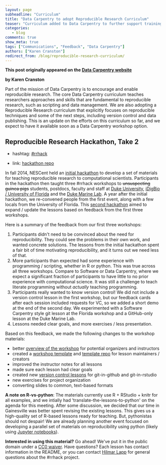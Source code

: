 ```yaml
---
layout: page
subheadline: "Curriculum"
title: "Data Carpentry to adopt Reproducible Research Curriculum"
teaser: "Curriculum added to Data Carpentry to further support training in reproducible research"
categories:
   - blog
comments: true
show_meta: true
tags: ["Communications", "Feedback", "Data Carpentry"]
authors: ["Karen Cranston"]
redirect_from: /blog/reproducible-research-curriculum/
--- 
```


**This post originally appeared on the [Data Carpentry website](https://datacarpentry.org)**

**by Karen Cranston**

Part of the mission of Data Carpentry is to encourage and enable reproducible research. The core Data Carpentry curriculum teaches researchers approaches and skills that are fundamental to reproducible research, such as scripting and data management. We are also adopting a Reproducible Research curriculum that explicitly focuses on reproducible techniques and some of the next steps, including version control and data publishing. This is an update on the efforts on this curriculum so far, and we expect to have it available soon as a Data Carpentry workshop option.  

## Reproducible Research Hackathon, Take 2

  * hashtag: [#rrhack](https://twitter.com/hashtag/rrhack)

  * link: [hackathon repo](https://github.com/Reproducible-Science-Curriculum/Reproducible-Science-Hackathon-Dec-09-2015)

In fall 2014, NESCent held an [initial hackathon] to develop a set of materials for teaching reproducible research to computational scientists. Participants in the hackathon then taught three #rrhack workshops to ~~unsuspecting guinea pigs~~ students, postdocs, faculty and staff at [Duke University], [iDigBio / University of Florida] and the [Duke Marine Lab]. A year after the initial hackathon, we re-convened people from the first event, along with a few locals from the University of Florida. This [second hackathon] aimed to expand / update the lessons based on feedback from the first three workshops.  

Here is a summary of the feedback from our first three workshops:

1. Participants didn't need to be convinced about the need for reproducibility. They could see the problems in their own work, and wanted concrete solutions. The lessons from the initial hackathon spent a fair bit of time motivating reproducibility, and it turns out we need less of that.
2. More participants than expected had some experience with programming / scripting, whether in R or python. This was true across all three workshops. Compare to Software or Data Carpentry, where we expect a significant fraction of participants to have little to no prior experience with computational science. It was still a challenge to teach literate programming without *actually* teaching programming.
3. Participants really wanted to know version control! We did not include a version control lesson in the  first workshop, but our feedback cards after each session included requests for VC, so we added a short demo at the end of the second day. We experimented with a Software Carpentry style git lesson at the Florida workshop and a GitHub-only lesson at the Duke Marine Lab.  
4. Lessons needed clear goals, and more exercises / less presentation.

Based on this feedback, we made the following changes to the workshop materials:

* better [overview of the workshop] for potential organizers and instructors
* created a [workshop template] and [template repo] for lesson maintainers / creators
* improved the instructor notes for all lessons
* made sure each lesson had clear goals
* created new [version control lessons] for git-in-github and git-in-rstudio
* new exercises for project organization
* converting slides to common, text-based formats

**A note on R-vs-python**: The materials currently use R + RStudio + knitr for all examples, and we intially had  'translate-the-lessons-to-python' on the agenda for this meeting. After some discussion, we decided that our time in Gainesville was better spent revising the existing lessons. This gives us a high-quality set of R-based lessons ready for teaching. But, pythonistas should not despair! We are already planning another event focused on developing a parallel set of materials on reproducibility using python (likely using [Jupyter notebooks]).

**Interested in using this material?** Go ahead! We've put it in the public domain under a [CC0 waiver]. Have questions? Each lesson has contact information in the README, or you can contact [Hilmar Lapp] for general questions about the #rrhack project.

[initial hackathon]: https://github.com/Reproducible-Science-Curriculum/Reproducible-Science-Hackathon-Dec-09-2015
[Duke University]: http://reproducible-science-curriculum.github.io/2015-05-14-reproducible-science-duke/
[iDigBio / University of Florida]: http://reproducible-science-curriculum.github.io/2015-06-01-reproducible-science-idigbio/
[Duke Marine Lab]: http://reproducible-science-curriculum.github.io/2015-09-24-reproducible-science-duml/
[second hackathon]: https://github.com/Reproducible-Science-Curriculum/Reproducible-Science-Hackathon-Dec-09-2015
[overview of the workshop]: https://github.com/Reproducible-Science-Curriculum/workshop-planning/blob/master/workshopOverview.md
[workshop template]: https://github.com/Reproducible-Science-Curriculum/workshop-planning/blob/master/moduleTemplate.md
[template repo]: https://github.com/Reproducible-Science-Curriculum/template-module
[version control lessons]: https://github.com/Reproducible-Science-Curriculum/rr-version-control
[Jupyter notebooks]: http://jupyter.org/
[CC0 waiver]: https://creativecommons.org/publicdomain/zero/1.0/
[Hilmar Lapp]: https://github.com/hlapp
